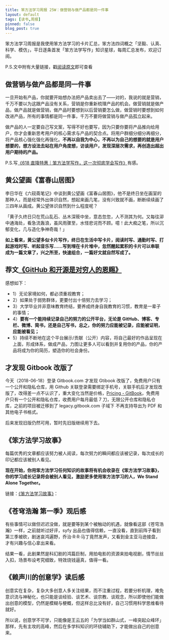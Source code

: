 ```yaml
---
title: 笨方法学习周报 25W：做营销与做产品都是同一件事
layout: default
tags: [读书,周报]
pinned: false
blog_post: true
---
```



笨方法学习周报是我使用笨方法学习的卡片汇总，笨方法四词概之「坚毅、认真、科学、模仿」，平日逐条首发「笨方法学写作」知识星球，每周汇总发布，欢迎订阅。

P.S.文中附有大量链接，戳[阅读原文](https://www.jianshu.com/nb/25728012)即可查看


## 做营销与做产品都是同一件事

一旦开始有产品，你就要开始想办法把产品卖出去了——对的，我说的就是营销，千万不要以为这跟产品没有关系，营销是你重新梳理产品的机会。做营销就是做产品，做产品就是做营销，做产品时要想到以后营销要怎么做，做营销时要想到如何改进产品，所有的事情都是同一件事，千万不要将做营销与做产品孤立起来。

做产品的人一定要自己写文案，写得不好也要写，因为只要你要将产品推向给用户，你才会重新思考用户的核心需求与产品的契合点。将用户群细分细分再细分，将产品核心强化强化再强化。**不再以自我为中心，不再以为自己的想要的就是用户想要的，想方设法去站在用户角度想，访谈用户，发现深层次需求，再创造出超出用户期待的产品。**

P.S.写[《618 直降特惠｜笨方法学写作，这一次彻底学会写作》](https://mp.weixin.qq.com/s?__biz=MzA4MTQ0NDQxNg==&mid=2650639645&idx=1&sn=158eefe65e0ae7bae1405ee273ef330c&chksm=879dc632b0ea4f247df9734f8d9fe8ddbab09ac28b0208f1fabf235b5666f59fce218013bcc3#rd)有感。

## 黄公望画《富春山居图》

李日华在《六砚斋笔记》中谈到黄公望画《富春山居图》，他不是终日坐在画室的那种人，而是经常外出体识自然，想起来画几笔，没有兴致就不画，断断续续画了三四年从画成。黄公望体识自然到什么程度呢？

「黄子久终日只在荒山乱石、丛木深筱中坐，意态忽忽，人不测其为何。又每往泖中通海处，看急流轰浪，虽风雨骤至，水怪悲诧而不顾。噫！此大痴之笔，所以沉郁变化，几与造化争神奇哉！」

**如上看来，黄公望多似卡片写作，终日在生活中写卡片，阅读时写、通勤时写、打起游戏时写、听起音乐写……写到埋在卡片堆中，忽然醒起累积的卡片可以串联成为一篇文章了，兴之所至，快速组合，一篇好文就自然写成了。**

## 荐文[《GitHub 和开源是对穷人的恩赐》](https://zhuanlan.zhihu.com/p/37954828?hmsr=toutiao.io&utm_medium=toutiao.io&utm_source=toutiao.io)

感想如下：

- 1）无论家境如何，都必须重视教育；
- 2）如果处于弱势群体，更要付出十倍努力去学习；
- 3）大学毕业并非意味教育终结，要养成终身自我教育的习惯，教育是一辈子的事情；
- 4）**要有一个能持续记录自己的努力的公开平台，无论是 GitHub、博客、专栏、微博、简书，还是自己写书，总之，你的努力应能被记录，应能被证明，应能被看见；**
- 5）持续不断地在这个平台展示/贡献（公开）内容，将自己最好的作品呈现在上面，形成体系，做成产品，力图让更多人可以看到并复用你的产品，你的产品将成为你的简历，塑造你的社会身份。

## 才发现 Gitbook 改版了

今天（2018-06-18）登录 Gitbook.com 才发现 Gtibook 改版了，免费用户只有一个公开和隐私仓库，用 Github 关联登录需要绑定手机号，关联手机后才发现改版了，改得差一点不认识了，重大变化当然是价格，[Pricing - GitBook](https://www.gitbook.com/pricing)，免费用户只有一个公开和隐私仓库，收费用户每月最低 7 刀，无限公开仓库和隐私仓库，之前的项目被迁移到了 legacy.gitbook.com 子域下
不再支持导出为 PDF 和其他电子书格式。

后来发现旧版仍然可用，暂时先旧版继续用下去。

## 《笨方法学习故事》

每篇优秀的文章都应该努力被人阅读，每次努力的瞬间都应该被记录，每次成长的印记都应该被别人看见。

**现在开始，你用笨方法学习任何知识的故事将有机会收录在《笨方法学习故事》，你的学习成长记录将会被别人看见，激励更多使用笨方法学习的人，We Stand Alone Together。**

链接：[《笨方法学习故事》](https://story.learnwritingthehardway.cn/)：

## 《苍穹浩瀚 第一季》观后感

有些事情可以做但迟迟没做，就是要等到某个被触动的机遇，就像看这部《苍穹浩瀚》一样，之前就听过好评，syfy 出品也值得信赖，一直没看，直到前阵子看到第三季被砍，剧迷哀鸿遍野，乔治·R·R·马丁竟然发声，又看到金主亚马逊接盘，才有兴趣与信心拿出来看。

结果一看，此剧果然是科幻剧的鸿篇巨制，用拍电影的资源来拍电视剧，情节丝丝入扣，场景布设考究细致，特效烧钱逼真，值得一看。

## 《赖声川的创意学》读后感

创意实在复杂，复杂大多创意人多关注结果，而不注重过程，若要分析机理，难免意识流与神秘化，也只能是谈经验、谈艺术、谈宗教、谈观念，所以即使他们能做出创意的模型，仍然是模糊与梗概，但这样总比没有好，自己习惯用科学思维看待就好。

所以说，创意学不可学，只能像是王云五的「为学当如群山式，一峰突起众峰环」那样，先有主攻的高峰，然后在多学科知识的环绕辅助下，才能做出自己的创意来。




